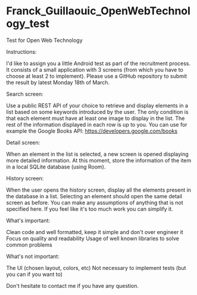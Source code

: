 # Franck_Guillaouic_OpenWebTechnology_test
Test for Open Web Technology

Instructions:

I'd like to assign you a little Android test as part of the recruitment process. 
It consists of a small application with 3 screens (from which you have to choose at least 2 to implement). 
Please use a GitHub repository to submit the result by latest Monday 18th of March.

Search screen:

Use a public REST API of your choice to retrieve and display elements in a list based on some keywords introduced by the user. 
The only condition is that each element must have at least one image to display in the list. 
The rest of the information displayed in each row is up to you.
You can use for example the Google Books API: https://developers.google.com/books

Detail screen:

When an element in the list is selected, a new screen is opened displaying more detailed information. At this moment, store the information of the item in a local SQLite database (using Room).

History screen:

When the user opens the history screen, display all the elements present in the database in a list. 
Selecting an element should open the same detail screen as before.
You can make any assumptions of anything that is not specified here. 
If you feel like it's too much work you can simplify it.

What's important:

​​Clean code and well formatted, keep it simple and don't over engineer it
Focus on quality and readability
Usage of well known libraries to solve common problems

What's not important:

​​The UI (chosen layout, colors, etc)
Not necessary to implement tests (but you can if you want to)

Don't hesitate to contact me if you have any question. 
